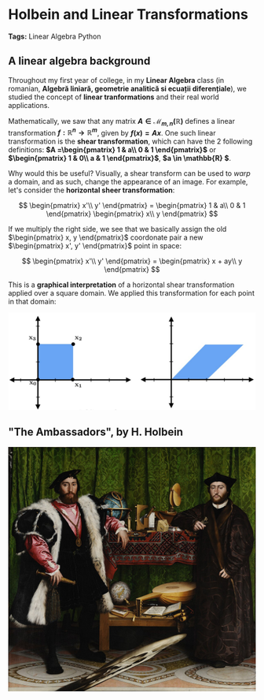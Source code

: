 # Holbein and Linear Transformations

**Tags:**
<span class="linear-algebra">Linear Algebra</span>
<span class="python">Python</span>

## A linear algebra background

Throughout my first year of college, in my **Linear Algebra** class (in romanian, **Algebră liniară, geometrie analitică si ecuații diferențiale**), we studied the concept of **linear tranformations** and their real world applications.

Mathematically, we saw that any matrix **$A \in \mathcal{M}_{m,n}(\mathbb{R})$** defines a linear transformation **$f : \mathbb{R}^n \to \mathbb{R}^m$**, given by **$f(x) = Ax$**. One such linear transformation is the **shear transformation**, which can have the 2 following definitions: **$A =\begin{pmatrix} 1 & a\\ 0 & 1 \end{pmatrix}$** or **$\begin{pmatrix} 1 & 0\\ a & 1 \end{pmatrix}$**, **$a \in \mathbb{R} $**. 

Why would this be useful? Visually, a shear transform can be used to _warp_ a domain, and as such, change the appearance of an image. For example, let's consider the **horizontal sheer transformation**:

$$
\begin{pmatrix} x'\\ y' \end{pmatrix} = \begin{pmatrix} 1 & a\\ 0 & 1 \end{pmatrix} \begin{pmatrix} x\\ y \end{pmatrix}
$$

If we multiply the right side, we see that we basically assign the old $\begin{pmatrix} x, y \end{pmatrix}$ coordonate pair a new $\begin{pmatrix} x', y' \end{pmatrix}$ point in space:

$$
\begin{pmatrix} x'\\ y' \end{pmatrix} = \begin{pmatrix} x + ay\\ y \end{pmatrix} 
$$

This is a **graphical interpretation** of a horizontal shear transformation applied over a square domain. We applied this transformation for each point in that domain:

<img src='images/Holbein_and_Linear_Transformations/shear.png' alt='linear_transformation' class='full'>

## "The Ambassadors", by H. Holbein

<img src='images/Holbein_and_Linear_Transformations/The_Ambassadors.jpg' alt='linear_transformation' class='semi'>
